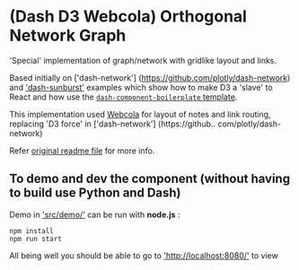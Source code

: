 # (Dash D3 Webcola) Orthogonal Network Graph

'Special' implementation of graph/network with gridlike layout and links.

Based initially on ['dash-network'] (https://github.com/plotly/dash-network) and ['dash-sunburst'](https://github.com/plotly/dash-sunburst) examples which show how to make D3 a 'slave' to React and how use  the [`dash-component-boilerplate` template](https://github.com/plotly/dash-component-boilerplate). 


This implementation used [Webcola](https://ialab.it.monash.edu/webcola/) for layout of notes and link routing, replacing 'D3 force' in ['dash-network'] (https://github..
com/plotly/dash-network)

Refer [original readme file](README_Original.md) for more info. 


## To demo and dev the component (without having to build use Python and Dash)

Demo in ['src/demo/']('src/demo') can be run with **node.js** :

```
npm install
npm run start
```

All being well you should be able to go to ['http://localhost:8080/']('http://localhost:8080/') to view


